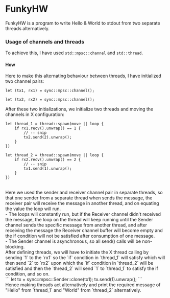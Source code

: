 # FunkyHW
FunkyHW is a program to write Hello & World to stdout from two separate threads alternatively.

### Usage of channels and threads
To achieve this, I have used `std::mpsc::channel` and `std::thread`.

#### How
Here to make this alternating behaviour between threads, I have initialized two channel pairs:
```
let (tx1, rx1) = sync::mpsc::channel();
```

```
let (tx2, rx2) = sync::mpsc::channel();
```

After these two initializations, we initialize two threads and moving the channels in X configuration:
```
let thread_1 = thread::spawn(move || loop {
    if rx1.recv().unwrap() == 1 {
        // -- snip
        tx2.send(2).unwrap();
    }
})
```
```
let thread_2 = thread::spawn(move || loop {
    if rx2.recv().unwrap() == 2 {
        // -- snip
        tx1.send(1).unwrap();
    }
})
```
<br />
Here we used the sender and receiver channel pair in separate threads, so that one sender from a separate thread when sends the message, the receiver pair will receive the message in another thread, and on equating the value the loop will run.
<br />
- The loops will constantly run, but if the Receiver channel didn't received the message, the loop on the thread will keep running until the Sender channel sends the specific message from another thread, and after receiving the message the Receiver channel buffer will become empty and the if condition will not be satisfied after consumption of one message. 
<br />
- The Sender channel is asynchronous, so all send() calls will be non-blocking.
<br />
After defining threads, we will have to initiate the X thread calling by sending `1` to the `rx1` so the `if` condition in `thread_1` will satisfy which will then send `2` to `rx2` upon which the `if` condition in `thread_2` will be satisfied and then the `thread_2` will send `1` to `thread_1` to satisfy the if condition, and so on.
<br />
```
let tx = sync::mpsc::Sender::clone(tx1);
tx.send(1).unwrap();
```
<br />
Hence making threads act alternatively and print the required message of "Hello" from `thread_1` and "World" from `thread_2` alternatively.

